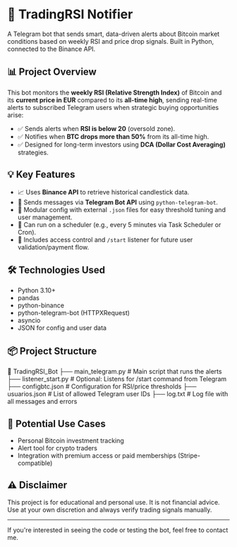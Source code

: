 # 🧠 TradingRSI Notifier

A Telegram bot that sends smart, data-driven alerts about Bitcoin market conditions based on weekly RSI and price drop signals. Built in Python, connected to the Binance API.

## 📊 Project Overview

This bot monitors the **weekly RSI (Relative Strength Index)** of Bitcoin and its **current price in EUR** compared to its **all-time high**, sending real-time alerts to subscribed Telegram users when strategic buying opportunities arise:

- ✅ Sends alerts when **RSI is below 20** (oversold zone).
- ✅ Notifies when **BTC drops more than 50%** from its all-time high.
- ✅ Designed for long-term investors using **DCA (Dollar Cost Averaging)** strategies.

## 💡 Key Features

- 📈 Uses **Binance API** to retrieve historical candlestick data.
- 🤖 Sends messages via **Telegram Bot API** using `python-telegram-bot`.
- 🔧 Modular config with external `.json` files for easy threshold tuning and user management.
- 🧪 Can run on a scheduler (e.g., every 5 minutes via Task Scheduler or Cron).
- 🔐 Includes access control and `/start` listener for future user validation/payment flow.

## 🛠️ Technologies Used

- Python 3.10+
- pandas
- python-binance
- python-telegram-bot (HTTPXRequest)
- asyncio
- JSON for config and user data

## 📦 Project Structure

📁 TradingRSI_Bot
├── main_telegram.py # Main script that runs the alerts
├── listener_start.py # Optional: Listens for /start command from Telegram
├── configbtc.json # Configuration for RSI/price thresholds
├── usuarios.json # List of allowed Telegram user IDs
├── log.txt # Log file with all messages and errors

## 🚀 Potential Use Cases

- Personal Bitcoin investment tracking
- Alert tool for crypto traders
- Integration with premium access or paid memberships (Stripe-compatible)

## ⚠️ Disclaimer

This project is for educational and personal use. It is not financial advice. Use at your own discretion and always verify trading signals manually.

---

If you're interested in seeing the code or testing the bot, feel free to contact me.
